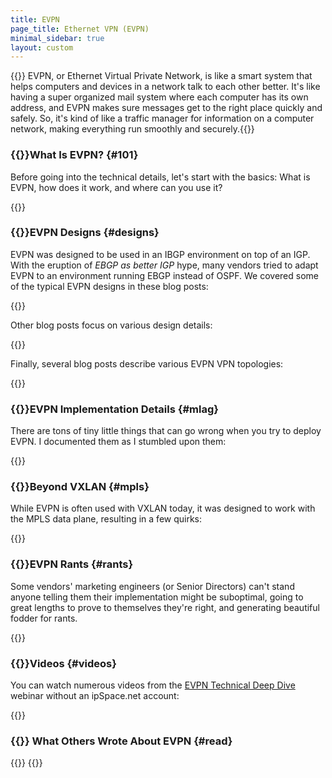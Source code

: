 ```yaml
---
title: EVPN
page_title: Ethernet VPN (EVPN)
minimal_sidebar: true
layout: custom
---
```

{{<quote source="ChatGPT trying (and failing) to explain EVPN">}}
EVPN, or Ethernet Virtual Private Network, is like a smart system that helps computers and devices in a network talk to each other better. It's like having a super organized mail system where each computer has its own address, and EVPN makes sure messages get to the right place quickly and safely. So, it's kind of like a traffic manager for information on a computer network, making everything run smoothly and securely.{{</quote>}}

### {{<plushy confused>}}What Is EVPN? {#101}

Before going into the technical details, let's start with the basics: What is EVPN, how does it work, and where can you use it?

{{<series-listing tag="intro" weight="sure">}}

### {{<plushy master>}}EVPN Designs {#designs}

EVPN was designed to be used in an IBGP environment on top of an IGP. With the eruption of *EBGP as better IGP* hype, many vendors tried to adapt EVPN to an environment running EBGP instead of OSPF. We covered some of the typical EVPN designs in these blog posts:

{{<series-listing tag="designs">}}

Other blog posts focus on various design details:

{{<series-listing tag="design">}}

Finally, several blog posts describe various EVPN VPN topologies:

{{<series-listing tag="vpn_topo">}}

### {{<plushy magic>}}EVPN Implementation Details {#mlag}

There are tons of tiny little things that can go wrong when you try to deploy EVPN. I documented them as I stumbled upon them:

{{<series-listing tag="details">}}

### {{<plushy idea>}}Beyond VXLAN {#mpls}

While EVPN is often used with VXLAN today, it was designed to work with the MPLS data plane, resulting in a few quirks:

{{<series-listing tag="mpls">}}

### {{<plushy angry>}}EVPN Rants {#rants}

Some vendors' marketing engineers (or Senior Directors) can't stand anyone telling them their implementation might be suboptimal, going to great lengths to prove to themselves they're right, and generating beautiful fodder for rants.

{{<series-listing tag="rant">}}

### {{<plushy master>}}Videos {#videos}

You can watch numerous videos from the [EVPN Technical Deep Dive](https://www.ipspace.net/EVPN_Technical_Deep_Dive) webinar without an ipSpace.net account:

{{<series-listing tag="video">}}

### {{<plushy happy>}} What Others Wrote About EVPN {#read}

{{<series-listing tag="read">}}
{{<series-listing title="Other EVPN Blog Posts" notag="yes">}}
